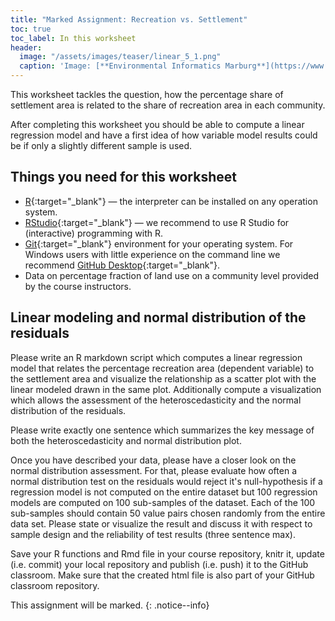 ```yaml
---
title: "Marked Assignment: Recreation vs. Settlement"
toc: true
toc_label: In this worksheet
header:
  image: "/assets/images/teaser/linear_5_1.png"
  caption: 'Image: [**Environmental Informatics Marburg**](https://www.uni-marburg.de/en/fb19/disciplines/physisch/environmentalinformatics)'
---
```


This worksheet tackles the question, how the percentage share of settlement area is related to the share of recreation area in each community.

After completing this worksheet you should be able to compute a linear regression model and have a first idea of how variable model results could be if only a slightly different sample is used.



## Things you need for this worksheet
  * [R](https://cran.r-project.org/){:target="_blank"} — the interpreter can be installed on any operation system.
  * [RStudio](https://www.rstudio.com/){:target="_blank"} — we recommend to use R Studio for (interactive) programming with R.
  * [Git](https://git-scm.com/downloads){:target="_blank"} environment for your operating system. For Windows users with little experience on the command line we recommend [GitHub Desktop](https://desktop.github.com/){:target="_blank"}.
  * Data on percentage fraction of land use on a community level provided by the course instructors.


## Linear modeling and normal distribution of the residuals  
Please write an R markdown script which computes a linear regression model that relates the percentage recreation area (dependent variable) to the settlement area and visualize the relationship as a scatter plot with the linear modeled drawn in the same plot. Additionally compute a visualization which allows the assessment of the heteroscedasticity and the normal distribution of the residuals. 

Please write exactly one sentence which summarizes the key message of both the heteroscedasticity and normal distribution plot.

Once you have described your data, please have a closer look on the normal distribution assessment. For that, please evaluate how often a normal distribution test on the residuals would reject it's null-hypothesis if a regression model is not computed on the entire dataset but 100 regression models are computed on 100 sub-samples of the dataset. Each of the 100 sub-samples should contain 50 value pairs chosen randomly from the entire data set. Please state or visualize the result and discuss it with respect to sample design and the reliability of test results (three sentence max).

Save your R functions and Rmd file in your course repository, knitr it, update (i.e. commit) your local repository and publish (i.e. push) it to the GitHub classroom. 
Make sure that the created html file is also part of your GitHub classroom repository.


This assignment will be marked.
{: .notice--info}

